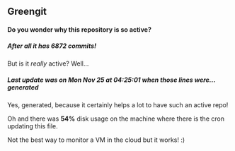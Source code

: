## Greengit

#### Do you wonder why this repository is so active?

##### After all it has 6872 commits!

But is it *really* active? Well...

##### Last update was on Mon Nov 25 at 04:25:01 when those lines were... generated

Yes, generated, because it certainly helps a lot to have such an active repo!

Oh and there was **54%** disk usage on the machine
where there is the cron updating this file.

Not the best way to monitor a VM in the cloud but it works! :)
